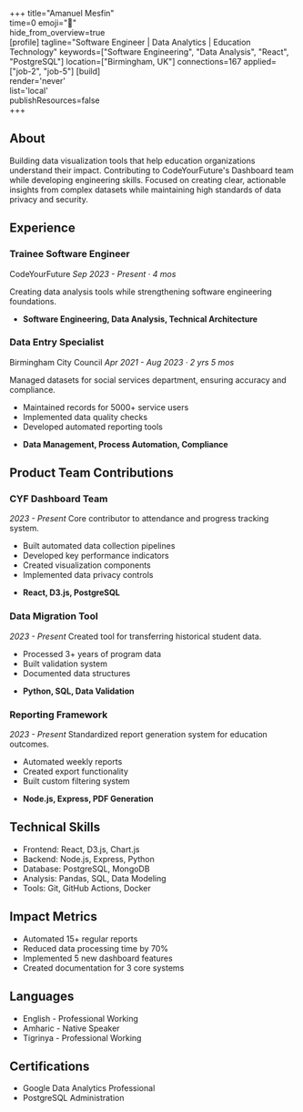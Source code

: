 +++ 
title="Amanuel Mesfin"  
time=0 
emoji="👤"  
hide_from_overview=true  
[profile] 
tagline="Software Engineer | Data Analytics | Education Technology" 
keywords=["Software Engineering", "Data Analysis", "React", "PostgreSQL"] 
location=["Birmingham, UK"] 
connections=167 
applied=["job-2", "job-5"] 
[build]    
render='never'   
list='local'    
publishResources=false  
+++

## About

Building data visualization tools that help education organizations understand their impact. Contributing to CodeYourFuture's Dashboard team while developing engineering skills. Focused on creating clear, actionable insights from complex datasets while maintaining high standards of data privacy and security.

## Experience

### Trainee Software Engineer

CodeYourFuture
_Sep 2023 - Present · 4 mos_

Creating data analysis tools while strengthening software engineering foundations.

- **Software Engineering, Data Analysis, Technical Architecture**

### Data Entry Specialist

Birmingham City Council
_Apr 2021 - Aug 2023 · 2 yrs 5 mos_

Managed datasets for social services department, ensuring accuracy and compliance.

- Maintained records for 5000+ service users
- Implemented data quality checks
- Developed automated reporting tools

* **Data Management, Process Automation, Compliance**

## Product Team Contributions

### CYF Dashboard Team

_2023 - Present_
Core contributor to attendance and progress tracking system.

- Built automated data collection pipelines
- Developed key performance indicators
- Created visualization components
- Implemented data privacy controls

* **React, D3.js, PostgreSQL**

### Data Migration Tool

_2023 - Present_
Created tool for transferring historical student data.

- Processed 3+ years of program data
- Built validation system
- Documented data structures

* **Python, SQL, Data Validation**

### Reporting Framework

_2023 - Present_
Standardized report generation system for education outcomes.

- Automated weekly reports
- Created export functionality
- Built custom filtering system

* **Node.js, Express, PDF Generation**

## Technical Skills

- Frontend: React, D3.js, Chart.js
- Backend: Node.js, Express, Python
- Database: PostgreSQL, MongoDB
- Analysis: Pandas, SQL, Data Modeling
- Tools: Git, GitHub Actions, Docker

## Impact Metrics

- Automated 15+ regular reports
- Reduced data processing time by 70%
- Implemented 5 new dashboard features
- Created documentation for 3 core systems

## Languages

- English - Professional Working
- Amharic - Native Speaker
- Tigrinya - Professional Working

## Certifications

- Google Data Analytics Professional
- PostgreSQL Administration
